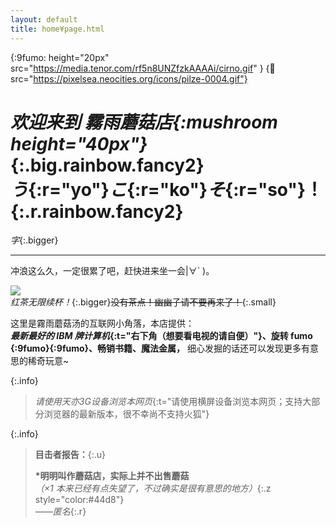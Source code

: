 ```yaml
---
layout: default
title: home¥page.html
---
```


<!-- imgs -->
{:9fumo: height="20px" src="https://media.tenor.com/rf5n8UNZfzkAAAAi/cirno.gif" }
{:mushroom: src="https://pixelsea.neocities.org/icons/pilze-0004.gif"}

# *欢迎来到 **霧雨蘑菇店**![](){:mushroom height="40px"}*{:.big.rainbow.fancy2} <br> ***う*{:r="yo"}*こ*{:r="ko"}*そ*{:r="so"}！**{:.r.rainbow.fancy2}

*字*{:.bigger}

---

冲浪这么久，一定很累了吧，赶快进来坐一会\|∀` )。

![](http://www.mytouhoupage.net/assets/Chinese%20Tea.gif)  
*红茶无限续杯！*{:.bigger}~~没有茶点！幽幽子请不要再来了！~~{:.small}

这里是霧雨蘑菇汤的互联网小角落，本店提供：  
***最新最好的 IBM 牌计算机*{:t="右下角（想要看电视的请自便）"}、旋转 fumo ![](){:9fumo}![](){:9fumo}、畅销书籍、魔法金属，** 细心发掘的话还可以发现更多有意思的稀奇玩意~

{:.info}
> *请使用天亦3G设备浏览本网页*{:t="请使用横屏设备浏览本网页；支持大部分浏览器的最新版本，很不幸尚不支持火狐"}

{:.info}
> **目击者报告：**{:.u}
> 
> **\*明明叫作蘑菇店，实际上并不出售蘑菇**  
> *（×1 本来已经有点失望了，不过确实是很有意思的地方）*{:.z style="color:#44d8"}  
> *——匿名*{:.r}
